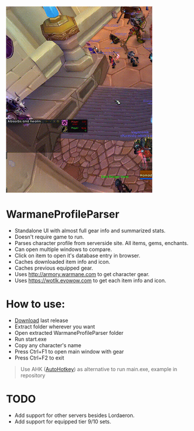  ![](https://github.com/Ridepad/WarmaneProfileParser/blob/master/showcase.gif)

# WarmaneProfileParser

- Standalone UI with almost full gear info and summarized stats.
- Doesn't require game to run.
- Parses character profile from serverside site. All items, gems, enchants.
- Can open multiple windows to compare.
- Click on item to open it's database entry in browser.
- Caches downloaded item info and icon.
- Caches previous equipped gear.
- Uses http://armory.warmane.com to get character gear.
- Uses https://wotlk.evowow.com to get each item info and icon.

# How to use:
- [Download](https://github.com/Ridepad/WarmaneProfileParser/releases) last release
- Extract folder wherever you want
- Open extracted WarmaneProfileParser folder
- Run start.exe
- Copy any character's name
- Press Ctrl+F1 to open main window with gear
- Press Ctrl+F2 to exit

> Use AHK ([AutoHotkey](https://www.autohotkey.com/)) as alternative to run main.exe, example in repository

# TODO
- Add support for other servers besides Lordaeron.
- Add support for equipped tier 9/10 sets.
